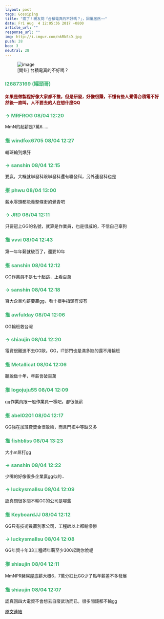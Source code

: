 ```yaml
---
layout: post
tags: Gossiping
title: "瘋了！網友問「台積電真的不好嗎？」，回覆居然⋯⋯"
date: Fri Aug  4 12:05:36 2017 +0800
article_url: ""
response_url: ""
img: http://i.imgur.com/nkRkSsD.jpg
push: 28
boo: 3
neutral: 28
---
```


<figure>
<img src="http://i.imgur.com/nkRkSsD.jpg" alt="image">
<figcaption>
[問卦] 台積電真的不好嗎？
</figcaption>
</figure>



<h3 style="color:MediumSeaGreen;">l26873169 (罐頭哥)</h3>

<h4 style="color:Maroon;">如果是做製程好像大家都不推，但是研發，好像很賺，不懂有些人覺得台積電不好然後一直叫，人不要去的人在想什麼QQ</h4>

<h3 style="color:MediumSeaGreen;">→ MRFROG 08/04 12:20</h3>

<p>MmN的起薪是7萬6.....</p>

<h3 style="color:MediumSeaGreen;">推 windfox6705 08/04 12:27</h3>

<p>輪班輪到爆肝</p>

<h3 style="color:MediumSeaGreen;">→ sanshin 08/04 12:15</h3>

<p>要贏，大概就聯發科跟聯發科還有聯發科，另外連發科也是</p>

<h3 style="color:MediumSeaGreen;">推 phwu 08/04 13:00</h3>

<p>薪水零頭都能養整條街的覺青吧</p>

<h3 style="color:MediumSeaGreen;">→ JRD 08/04 12:11</h3>

<p>只要冠上GG的名號，就算是作業員，也是很威的，不信自己辜狗</p>

<h3 style="color:MediumSeaGreen;">推 vvvi 08/04 12:43</h3>

<p>第一年年薪就破百了，還要10年</p>

<h3 style="color:MediumSeaGreen;">推 sanshin 08/04 12:12</h3>

<p>GG作業員不是七十起跳，上看百萬</p>

<h3 style="color:MediumSeaGreen;">→ sanshin 08/04 12:18</h3>

<p>百大企業均薪要贏gg，看十根手指頭有沒有</p>

<h3 style="color:MediumSeaGreen;">推 awfulday 08/04 12:06</h3>

<p>GG輪班救台灣</p>

<h3 style="color:MediumSeaGreen;">→ shiaujin 08/04 12:20</h3>

<p>電資很難進不去GG歐，GG，IT部門也是滿多缺的還不用輪班</p>

<h3 style="color:MediumSeaGreen;">推 Metallicat 08/04 12:06</h3>

<p>聽說做十年，年薪會破百萬</p>

<h3 style="color:MediumSeaGreen;">推 logojuju55 08/04 12:09</h3>

<p>gg作業員跟一般作業員一樣吧，都很低薪</p>

<h3 style="color:MediumSeaGreen;">推 abel0201 08/04 12:17</h3>

<p>GG強在加班費獎金很敢給，而且門檻中等缺又多</p>

<h3 style="color:MediumSeaGreen;">推 fishbliss 08/04 13:23</h3>

<p>大小m屌打gg</p>

<h3 style="color:MediumSeaGreen;">→ sanshin 08/04 12:22</h3>

<p>少嘴的好像很多企業贏gg似的..</p>

<h3 style="color:MediumSeaGreen;">→ luckysmallsu 08/04 12:09</h3>

<p>認真問很多間不輸GG的公司是哪些</p>

<h3 style="color:MediumSeaGreen;">推 KeyboardJJ 08/04 12:12</h3>

<p>GG只有技術員贏別家公司，工程師以上都輸慘慘</p>

<h3 style="color:MediumSeaGreen;">→ luckysmallsu 08/04 12:08</h3>

<p>GG年資十年33工程師年薪至少300起跳你說呢</p>

<h3 style="color:MediumSeaGreen;">推 shiaujin 08/04 12:11</h3>

<p>MmNPR豬屎屋底薪大概6，7萬分紅比GG少了點年薪差不多發展</p>

<h3 style="color:MediumSeaGreen;">推 shiaujin 08/04 12:07</h3>

<p>認真回四大電資不會想去自廢武功而已，很多間錢都不輸gg</p>

<a href = "https://www.ptt.cc/bbs/Gossiping/M.1501819538.A.F0D.html">原文連結</a>

